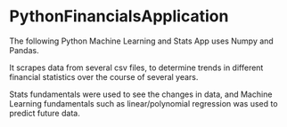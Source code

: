 # PythonFinancialsApplication
The following Python Machine Learning and Stats App uses Numpy and Pandas.

It scrapes data from several csv files, to determine trends in different financial statistics over the course of several years. 

Stats fundamentals were used to see the changes in data, and Machine Learning fundamentals such as linear/polynomial regression was used to predict future data.
